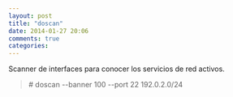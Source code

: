 ```yaml
---
layout: post
title: "doscan"
date: 2014-01-27 20:06
comments: true
categories: 
---
```

Scanner de interfaces para conocer los servicios de red activos.

>\# doscan --banner 100 --port 22 192.0.2.0/24 

